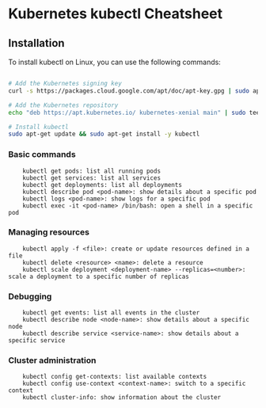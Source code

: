 # Kubernetes kubectl Cheatsheet
## Installation

To install kubectl on Linux, you can use the following commands:

```bash

# Add the Kubernetes signing key
curl -s https://packages.cloud.google.com/apt/doc/apt-key.gpg | sudo apt-key add -

# Add the Kubernetes repository
echo "deb https://apt.kubernetes.io/ kubernetes-xenial main" | sudo tee /etc/apt/sources.list.d/kubernetes.list

# Install kubectl
sudo apt-get update && sudo apt-get install -y kubectl

```

### Basic commands

```
    kubectl get pods: list all running pods
    kubectl get services: list all services
    kubectl get deployments: list all deployments
    kubectl describe pod <pod-name>: show details about a specific pod
    kubectl logs <pod-name>: show logs for a specific pod
    kubectl exec -it <pod-name> /bin/bash: open a shell in a specific pod
```
### Managing resources

```
    kubectl apply -f <file>: create or update resources defined in a file
    kubectl delete <resource> <name>: delete a resource
    kubectl scale deployment <deployment-name> --replicas=<number>: scale a deployment to a specific number of replicas
```
### Debugging
```
    kubectl get events: list all events in the cluster
    kubectl describe node <node-name>: show details about a specific node
    kubectl describe service <service-name>: show details about a specific service
```
### Cluster administration
```
    kubectl config get-contexts: list available contexts
    kubectl config use-context <context-name>: switch to a specific context
    kubectl cluster-info: show information about the cluster
```
